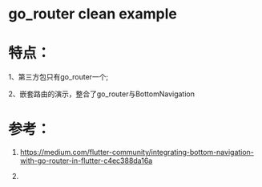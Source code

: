 # go_router clean example



# 特点：

1、第三方包只有go_router一个;

2、嵌套路由的演示，整合了go_router与BottomNavigation



# 参考：

1. https://medium.com/flutter-community/integrating-bottom-navigation-with-go-router-in-flutter-c4ec388da16a

2. 
